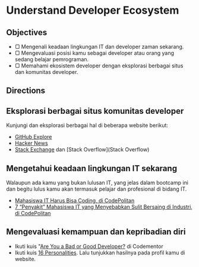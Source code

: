 # Understand Developer Ecosystem

## Objectives

- ▢ Mengenali keadaan lingkungan IT dan developer zaman sekarang.
- ▢ Mengevaluasi posisi kamu sebagai developer atau orang yang sedang belajar pemrograman.
- ▢ Memahami ekosistem developer dengan eksplorasi berbagai situs dan komunitas developer.

## Directions

## Eksplorasi berbagai situs komunitas developer

Kunjungi dan eksplorasi berbagai hal di beberapa website berikut:

- [GitHub Explore](https://github.com/explore)
- [Hacker News](https://news.ycombinator.com)
- [Stack Exchange](http://stackexchange.com) dan [Stack Overflow](Stack Overflow)

## Mengetahui keadaan lingkungan IT sekarang

Walaupun ada kamu yang bukan lulusan IT, yang jelas dalam bootcamp ini dan begitu lulus kamu akan termasuk pelajar dan profesional di bidang IT.

- [Mahasiswa IT Harus Bisa Coding, di CodePolitan](https://www.codepolitan.com/mahasiswa-it-harus-bisa-coding)
- [7 “Penyakit” Mahasiswa IT yang Menyebabkan Sulit Bersaing di Industri, di CodePolitan](https://www.codepolitan.com/7-penyakit-mahasiswa-it-yang-menyebabkan-sulit-bersaing-di-industri)

## Mengevaluasi kemampuan dan kepribadian diri

- Ikuti kuis "[Are You a Bad or Good Developer?](https://www.codementor.io/learn-programming/bad-developer-vs-good-developer) di Codementor
- Ikuti kuis [16 Personalities](https://16personalities.com). Lalu tunjukkan hasilnya pada profil kamu di website.

